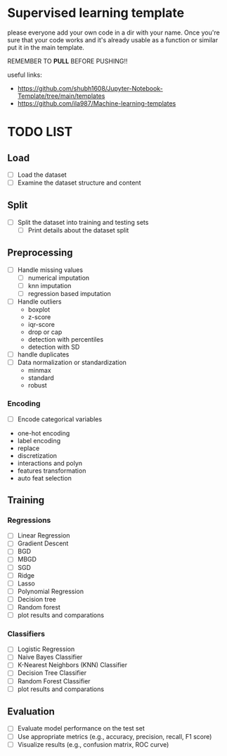 # Supervised learning template

please everyone add your own code in a dir with your name.
Once you're sure that your code works and it's already usable as a function or similar put it in the main template.

REMEMBER TO **PULL** BEFORE PUSHING!!

useful links:
- https://github.com/shubh1608/Jupyter-Notebook-Template/tree/main/templates
- https://github.com/ila987/Machine-learning-templates



# TODO LIST


## Load
- [ ] Load the dataset
- [ ] Examine the dataset structure and content

## Split
- [ ] Split the dataset into training and testing sets
  - [ ] Print details about the dataset split

## Preprocessing
- [ ] Handle missing values
  - [ ] numerical imputation
  - [ ] knn imputation
  - [ ] regression based imputation
- [ ] Handle outliers
  - boxplot
  - z-score
  - iqr-score
  - drop or cap
  - detection with percentiles
  - detection with SD
- [ ] handle duplicates
- [ ] Data normalization or standardization
  - minmax
  - standard
  - robust

### Encoding
- [ ] Encode categorical variables
- one-hot encoding
- label encoding
- replace
- discretization
- interactions and polyn
- features transformation
- auto feat selection

## Training
### Regressions
- [ ] Linear Regression
- [ ] Gradient Descent
- [ ] BGD
- [ ] MBGD
- [ ] SGD
- [ ] Ridge
- [ ] Lasso
- [ ] Polynomial Regression
- [ ] Decision tree
- [ ] Random forest
- [ ] plot results and comparations
      
### Classifiers
- [ ] Logistic Regression
- [ ] Naive Bayes Classifier
- [ ] K-Nearest Neighbors (KNN) Classifier
- [ ] Decision Tree Classifier
- [ ] Random Forest Classifier
- [ ] plot results and comparations
      
## Evaluation
- [ ] Evaluate model performance on the test set
- [ ] Use appropriate metrics (e.g., accuracy, precision, recall, F1 score)
- [ ] Visualize results (e.g., confusion matrix, ROC curve)
